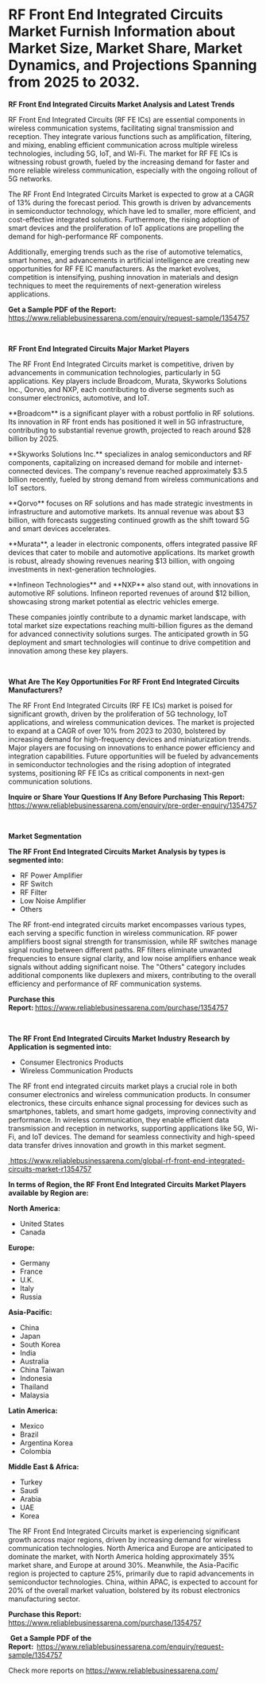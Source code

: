 <p><h1>RF Front End Integrated Circuits Market Furnish Information about Market Size, Market Share, Market Dynamics, and Projections Spanning from 2025 to 2032.</h1></p><p><strong>RF Front End Integrated Circuits Market Analysis and Latest Trends</strong></p>
<p><p>RF Front End Integrated Circuits (RF FE ICs) are essential components in wireless communication systems, facilitating signal transmission and reception. They integrate various functions such as amplification, filtering, and mixing, enabling efficient communication across multiple wireless technologies, including 5G, IoT, and Wi-Fi. The market for RF FE ICs is witnessing robust growth, fueled by the increasing demand for faster and more reliable wireless communication, especially with the ongoing rollout of 5G networks.</p><p>The RF Front End Integrated Circuits Market is expected to grow at a CAGR of 13% during the forecast period. This growth is driven by advancements in semiconductor technology, which have led to smaller, more efficient, and cost-effective integrated solutions. Furthermore, the rising adoption of smart devices and the proliferation of IoT applications are propelling the demand for high-performance RF components. </p><p>Additionally, emerging trends such as the rise of automotive telematics, smart homes, and advancements in artificial intelligence are creating new opportunities for RF FE IC manufacturers. As the market evolves, competition is intensifying, pushing innovation in materials and design techniques to meet the requirements of next-generation wireless applications.</p></p>
<p><strong>Get a Sample PDF of the Report:&nbsp;</strong> <a href="https://www.reliablebusinessarena.com/enquiry/request-sample/1354757?utm_campaign=3268&utm_medium=2&utm_source=Github&utm_content=ia&utm_term=07042025&utm_id=rf-front-end-integrated-circuits">https://www.reliablebusinessarena.com/enquiry/request-sample/1354757</a></p>
<p>&nbsp;</p>
<p><strong>RF Front End Integrated Circuits Major Market Players</strong></p>
<p><p>The RF Front End Integrated Circuits market is competitive, driven by advancements in communication technologies, particularly in 5G applications. Key players include Broadcom, Murata, Skyworks Solutions Inc., Qorvo, and NXP, each contributing to diverse segments such as consumer electronics, automotive, and IoT.</p><p>**Broadcom** is a significant player with a robust portfolio in RF solutions. Its innovation in RF front ends has positioned it well in 5G infrastructure, contributing to substantial revenue growth, projected to reach around $28 billion by 2025.</p><p>**Skyworks Solutions Inc.** specializes in analog semiconductors and RF components, capitalizing on increased demand for mobile and internet-connected devices. The company's revenue reached approximately $3.5 billion recently, fueled by strong demand from wireless communications and IoT sectors.</p><p>**Qorvo** focuses on RF solutions and has made strategic investments in infrastructure and automotive markets. Its annual revenue was about $3 billion, with forecasts suggesting continued growth as the shift toward 5G and smart devices accelerates.</p><p>**Murata**, a leader in electronic components, offers integrated passive RF devices that cater to mobile and automotive applications. Its market growth is robust, already showing revenues nearing $13 billion, with ongoing investments in next-generation technologies.</p><p>**Infineon Technologies** and **NXP** also stand out, with innovations in automotive RF solutions. Infineon reported revenues of around $12 billion, showcasing strong market potential as electric vehicles emerge.</p><p>These companies jointly contribute to a dynamic market landscape, with total market size expectations reaching multi-billion figures as the demand for advanced connectivity solutions surges. The anticipated growth in 5G deployment and smart technologies will continue to drive competition and innovation among these key players.</p></p>
<p>&nbsp;</p>
<p><strong>What Are The Key Opportunities For RF Front End Integrated Circuits Manufacturers?</strong></p>
<p><p>The RF Front End Integrated Circuits (RF FE ICs) market is poised for significant growth, driven by the proliferation of 5G technology, IoT applications, and wireless communication devices. The market is projected to expand at a CAGR of over 10% from 2023 to 2030, bolstered by increasing demand for high-frequency devices and miniaturization trends. Major players are focusing on innovations to enhance power efficiency and integration capabilities. Future opportunities will be fueled by advancements in semiconductor technologies and the rising adoption of integrated systems, positioning RF FE ICs as critical components in next-gen communication solutions.</p></p>
<p><strong>Inquire or Share Your Questions If Any Before Purchasing This Report:</strong> <a href="https://www.reliablebusinessarena.com/enquiry/pre-order-enquiry/1354757?utm_campaign=3268&utm_medium=2&utm_source=Github&utm_content=ia&utm_term=07042025&utm_id=rf-front-end-integrated-circuits">https://www.reliablebusinessarena.com/enquiry/pre-order-enquiry/1354757</a></p>
<p>&nbsp;</p>
<p><strong>Market Segmentation</strong></p>
<p><strong>The RF Front End Integrated Circuits Market Analysis by types is segmented into:</strong></p>
<p><ul><li>RF Power Amplifier</li><li>RF Switch</li><li>RF Filter</li><li>Low Noise Amplifier</li><li>Others</li></ul></p>
<p><p>The RF front-end integrated circuits market encompasses various types, each serving a specific function in wireless communication. RF power amplifiers boost signal strength for transmission, while RF switches manage signal routing between different paths. RF filters eliminate unwanted frequencies to ensure signal clarity, and low noise amplifiers enhance weak signals without adding significant noise. The "Others" category includes additional components like duplexers and mixers, contributing to the overall efficiency and performance of RF communication systems.</p></p>
<p><strong>Purchase this Report:&nbsp;</strong><a href="https://www.reliablebusinessarena.com/purchase/1354757?utm_campaign=3268&utm_medium=2&utm_source=Github&utm_content=ia&utm_term=07042025&utm_id=rf-front-end-integrated-circuits">https://www.reliablebusinessarena.com/purchase/1354757</a></p>
<p>&nbsp;</p>
<p><strong>The RF Front End Integrated Circuits Market Industry Research by Application is segmented into:</strong></p>
<p><ul><li>Consumer Electronics Products</li><li>Wireless Communication Products</li></ul></p>
<p><p>The RF front end integrated circuits market plays a crucial role in both consumer electronics and wireless communication products. In consumer electronics, these circuits enhance signal processing for devices such as smartphones, tablets, and smart home gadgets, improving connectivity and performance. In wireless communication, they enable efficient data transmission and reception in networks, supporting applications like 5G, Wi-Fi, and IoT devices. The demand for seamless connectivity and high-speed data transfer drives innovation and growth in this market segment.</p></p>
<p><a href="https://www.reliablebusinessarena.com/global-rf-front-end-integrated-circuits-market-r1354757?utm_campaign=3268&utm_medium=2&utm_source=Github&utm_content=ia&utm_term=07042025&utm_id=rf-front-end-integrated-circuits">&nbsp;https://www.reliablebusinessarena.com/global-rf-front-end-integrated-circuits-market-r1354757</a></p>
<p><strong>In terms of Region, the RF Front End Integrated Circuits Market Players available by Region are:</strong></p>
<p>
    <p> <strong> North America: </strong>
        <ul>
            <li>United States</li>
            <li>Canada</li>
        </ul>
        </p> 
    <p> <strong> Europe: </strong>
        <ul>
            <li>Germany</li>
            <li>France</li>
            <li>U.K.</li>
            <li>Italy</li>
            <li>Russia</li>
        </ul>
        </p> 
    <p> <strong> Asia-Pacific: </strong>
        <ul>
            <li>China</li>
            <li>Japan</li>
            <li>South Korea</li>
            <li>India</li>
            <li>Australia</li>
            <li>China Taiwan</li>
            <li>Indonesia</li>
            <li>Thailand</li>
            <li>Malaysia</li>
        </ul>
        </p> 
    <p> <strong> Latin America: </strong>
        <ul>
            <li>Mexico</li>
            <li>Brazil</li>
            <li>Argentina Korea</li>
            <li>Colombia</li>
        </ul>
        </p> 
    <p> <strong> Middle East & Africa: </strong>
        <ul>
            <li>Turkey</li>
            <li>Saudi</li>
            <li>Arabia</li>
            <li>UAE</li>
            <li>Korea</li>
        </ul>
    </p>
    </p>
<p><p>The RF Front End Integrated Circuits market is experiencing significant growth across major regions, driven by increasing demand for wireless communication technologies. North America and Europe are anticipated to dominate the market, with North America holding approximately 35% market share, and Europe at around 30%. Meanwhile, the Asia-Pacific region is projected to capture 25%, primarily due to rapid advancements in semiconductor technologies. China, within APAC, is expected to account for 20% of the overall market valuation, bolstered by its robust electronics manufacturing sector.</p></p>
<p><strong>Purchase this Report: </strong><a href="https://www.reliablebusinessarena.com/purchase/1354757?utm_campaign=3268&utm_medium=2&utm_source=Github&utm_content=ia&utm_term=07042025&utm_id=rf-front-end-integrated-circuits">https://www.reliablebusinessarena.com/purchase/1354757</a></p>
<p>&nbsp;<strong>Get a Sample PDF of the Report:&nbsp;&nbsp;</strong><a href="https://www.reliablebusinessarena.com/enquiry/request-sample/1354757?utm_campaign=3268&utm_medium=2&utm_source=Github&utm_content=ia&utm_term=07042025&utm_id=rf-front-end-integrated-circuits">https://www.reliablebusinessarena.com/enquiry/request-sample/1354757</a></p>
<p><strong></strong></p>
<p>Check more reports on <a href="https://www.reliablebusinessarena.com/?utm_campaign=3268&utm_medium=2&utm_source=Github&utm_content=ia&utm_term=07042025&utm_id=rf-front-end-integrated-circuits">https://www.reliablebusinessarena.com/</a></p>
